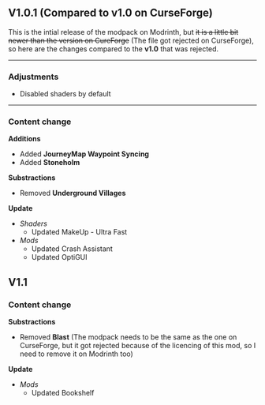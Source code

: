 ## V1.0.1 (Compared to v1.0 on CurseForge)
This is the intial release of the modpack on Modrinth, but ~~it is a little bit newer than the version on CureForge~~ (The file got rejected on CurseForge), so here are the changes compared to the **v1.0** that was rejected.

---

### Adjustments
* Disabled shaders by default

---

### Content change
**Additions**
* Added **JourneyMap Waypoint Syncing**
* Added **Stoneholm**

**Substractions**
* Removed **Underground Villages**

**Update**
* *Shaders*
  * Updated MakeUp - Ultra Fast
* *Mods*
  * Updated Crash Assistant
  * Updated OptiGUI

## V1.1
### Content change
**Substractions**
* Removed **Blast** (The modpack needs to be the same as the one on CurseForge, but it got rejected because of the licencing of this mod, so I need to remove it on Modrinth too)

**Update**
* *Mods*
  * Updated Bookshelf
